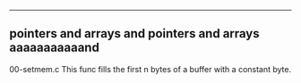 -----------------------------------------------
pointers and arrays and pointers and arrays aaaaaaaaaaand
-----------------------------------------------

00-setmem.c
This func fills the first n bytes of a buffer with a constant byte.
